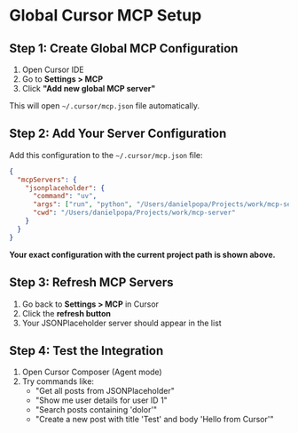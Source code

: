 # Global Cursor MCP Setup

## Step 1: Create Global MCP Configuration

1. Open Cursor IDE
2. Go to **Settings > MCP** 
3. Click **"Add new global MCP server"**

This will open `~/.cursor/mcp.json` file automatically.

## Step 2: Add Your Server Configuration

Add this configuration to the `~/.cursor/mcp.json` file:

```json
{
  "mcpServers": {
    "jsonplaceholder": {
      "command": "uv",
      "args": ["run", "python", "/Users/danielpopa/Projects/work/mcp-server/server.py"],
      "cwd": "/Users/danielpopa/Projects/work/mcp-server"
    }
  }
}
```

**Your exact configuration with the current project path is shown above.**

## Step 3: Refresh MCP Servers

1. Go back to **Settings > MCP** in Cursor
2. Click the **refresh button**
3. Your JSONPlaceholder server should appear in the list

## Step 4: Test the Integration

1. Open Cursor Composer (Agent mode)
2. Try commands like:
   - "Get all posts from JSONPlaceholder"
   - "Show me user details for user ID 1"
   - "Search posts containing 'dolor'"
   - "Create a new post with title 'Test' and body 'Hello from Cursor'" 